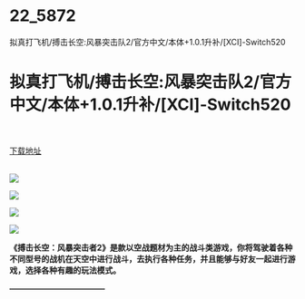 # 22_5872
拟真打飞机/搏击长空:风暴突击队2/官方中文/本体+1.0.1升补/[XCI]-Switch520
# 拟真打飞机/搏击长空:风暴突击队2/官方中文/本体+1.0.1升补/[XCI]-Switch520
 <br/></br>
[下载地址](https://www.switch520.cc/article/5872 "下载地址")
<br/></br>

<p><img src="https://www.switch520.cc/muke_img/upload_art_editor_20210102-1_13fea7791e92002f9f1d347e807baf97.jpg"></p>
<p><img src="https://www.switch520.cc/muke_img/upload_art_editor_20210102-1_0860fd062b874636da05355fceee3440.jpg"></p>
<p><img src="https://www.switch520.cc/muke_img/upload_art_editor_20210102-1_c04677c22970ab340d269ea1437a2644.jpg"></p>
<p><img src="https://www.switch520.cc/muke_img/upload_art_editor_20210102-1_323c208171e1f7aadf6155f44f41fdc0.jpg"></p>
<p><strong>《搏击长空：风暴突击者2》是款以空战题材为主的战斗类游戏，你将驾驶着各种不同型号的战机在天空中进行战斗，去执行各种任务，并且能够与好友一起进行游戏，选择各种有趣的玩法模式。</strong></p>
<p><strong>————————————</strong></p>

